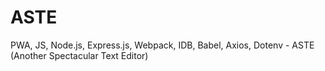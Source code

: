 # ASTE
PWA, JS, Node.js, Express.js, Webpack, IDB, Babel, Axios, Dotenv - ASTE (Another Spectacular Text Editor) 
